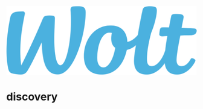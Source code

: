 [![Logo](https://github.com/qingqingqingli/discovery/blob/main/images/wolt_logo.png)](https://github.com/qingqingqingli/discovery)

# discovery
